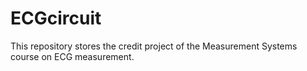 # ECGcircuit
This repository stores the credit project of the Measurement Systems course on ECG measurement.
